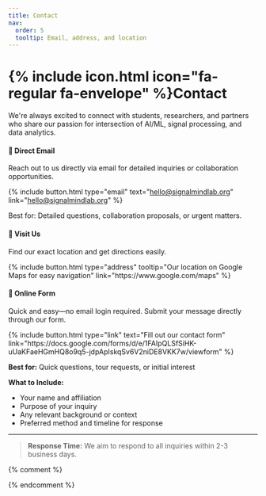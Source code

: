 ```yaml
---
title: Contact
nav:
  order: 5
  tooltip: Email, address, and location
---
```


# {% include icon.html icon="fa-regular fa-envelope" %}Contact

We're always excited to connect with students, researchers, and partners who share 
our passion for intersection of AI/ML, signal processing, and data analytics. 


#### 📧 Direct Email
Reach out to us directly via email for detailed inquiries or collaboration opportunities.

{%
  include button.html
  type="email"
  text="hello@signalmindlab.org"
  link="hello@signalmindlab.org"
%}

Best for: Detailed questions, collaboration proposals, or urgent matters.

<!--{%
  include button.html
  type="phone"
  text="(555) 867-5309"
  link="+1-555-867-5309"
%}-->

#### 📍 Visit Us
Find our exact location and get directions easily.
<div>
{%
  include button.html
  type="address"
  tooltip="Our location on Google Maps for easy navigation"
  link="https://www.google.com/maps"
%}
</div>
<!-- %%%%%%%%%%%%%%%%%%%%%%%%%%%%%% -->
<!--# Contact Us -->

<!-- <div class="contact-section">
  <h2>Have questions? Fill out the form below and we'll get back to you.</h2>
  <p>
    <a href="https://docs.google.com/forms/d/e/1FAIpQLSfSiHK-uUaKFaeHGmHQ8o9q5-jdpApIskqSv6V2niDE8VKK7w/viewform" 
       target="_blank" 
       rel="noopener noreferrer"
       class="form-link">
      Click here to open the contact form
    </a>
  </p>
</div>

<style>
  .contact-section {
    max-width: 700px;
    margin: 2rem auto;
    text-align: center;
  }
  
  .form-link {
    display: inline-block;
    padding: 12px 24px;
    background-color: #4285f4;
    color: white;
    text-decoration: none;
    border-radius: 5px;
    font-weight: 500;
    transition: background-color 0.3s;
  }
  
  .form-link:hover {
    background-color: #357ae8;
  }
</style> -->

#### 📝 Online Form
Quick and easy—no email login required. Submit your message directly through our form.
<div>
{%
include button.html
type="link"
text="Fill out our contact form"
link="https://docs.google.com/forms/d/e/1FAIpQLSfSiHK-uUaKFaeHGmHQ8o9q5-jdpApIskqSv6V2niDE8VKK7w/viewform"
%}
</div>

**Best for:** Quick questions, tour requests, or initial interest

**What to Include:**
- Your name and affiliation
- Purpose of your inquiry
- Any relevant background or context
- Preferred method and timeline for response

---

> **Response Time:** We aim to respond to all inquiries within 2-3 business days.


{% comment %}
<!--
{% include section.html %}

{% capture col1 %}

{%
  include figure.html
  image="images/photo.jpg"
  caption="Lorem ipsum"
%}

{% endcapture %}

{% capture col2 %}

{%
  include figure.html
  image="images/photo.jpg"
  caption="Lorem ipsum"
%}

{% endcapture %}

{% include cols.html col1=col1 col2=col2 %}

{% include section.html dark=true %}

{% capture col1 %}
Lorem ipsum dolor sit amet  
consectetur adipiscing elit  
sed do eiusmod tempor
{% endcapture %}

{% capture col2 %}
Lorem ipsum dolor sit amet  
consectetur adipiscing elit  
sed do eiusmod tempor
{% endcapture %}

{% capture col3 %}
Lorem ipsum dolor sit amet  
consectetur adipiscing elit  
sed do eiusmod tempor
{% endcapture %}

{% include cols.html col1=col1 col2=col2 col3=col3 %}
-->
{% endcomment %}
